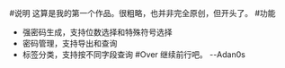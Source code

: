 #说明
这算是我的第一个作品。很粗略，也并非完全原创，但开头了。
#功能

 - 强密码生成，支持位数选择和特殊符号选择
 - 密码管理，支持导出和查询
 - 标签分类，支持按不同字段查询
#Over
继续前行吧。
--Adan0s
